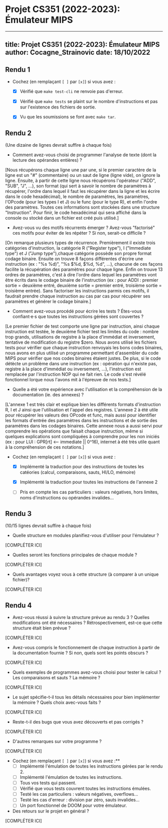 # Projet CS351 (2022-2023): Émulateur MIPS

---
title: Projet CS351 (2022-2023): Émulateur MIPS
author: Cocagne_Strainovic
date: 18/10/2022
---

## Rendu 1

* Cochez (en remplaçant `[ ]` par `[x]`) si vous avez :
  - [x] Vérifié que `make test-cli` ne renvoie pas d'erreur.
  - [x] Vérifié que `make tests` se plaint sur le nombre d'instructions et pas
      sur l'existence des fichiers de sortie.
  - [x] Vu que les soumissions se font avec `make tar`.


## Rendu 2

(Une dizaine de lignes devrait suffire à chaque fois)

* Comment avez-vous choisi de programmer l'analyse de texte (dont la lecture
des opérandes entières) ?

[Nous récupérons chaque ligne une par une, si le premier caractère de la ligne 
est un "#" (commentaire) ou un saut de ligne (ligne vide), on ignore la ligne.
Ensuite, à partir de cette ligne nous récupérons l'opérateur ("ADD", "SUB", 
"J", ...), son format (qui sert à savoir le nombre de paramètres à récupérer, 
l'ordre dans lequel il faut les récupérer dans la ligne et les écrire dans le 
code hexadécimal), le nombre de paramètres, les paramètres, l'OPcode (pour les 
types I et J) ou le func (pour le type R), et enfin l'ordre des paramètres.
Toutes ces informations sont stockées dans une structure "Instruction". Pour 
finir, le code hexadécimal qui sera affiché dans la console ou stocké dans un 
fichier est créé puis utilisé.]

* Avez-vous vu des motifs récurrents émerger ? Avez-vous "factorisé" ces motifs
pour éviter de les répéter ? Si non, serait-ce difficile ?

[On remarque plusieurs types de récurrence. Premièrement il existe trois 
catégories d'instruction, la catégorie R ("Register type"), I ("Immediate type") 
et J ("Jump type"),chaque catégorie possède son propre format codage binaire.
Ensuite on trouve 8 façons différentes d'écrire une instruction 
(ex : "%s $%d, %d($%d)", "%s $%d, $%d, %d", ...), chacune de ces façons facilite
la récupération des paramètres pour chaque ligne. Enfin on trouve 13 ordres 
de paramètres, c'est à dire l'ordre dans lequel les paramètres vont être écrits 
dans le codage binaire de l'instruction (ex : pour ADDI : premier sortie = deuxième entré,
deuxième sortie = premier entré, troisième sortie = troisième entrée). Sans 
factoriser les instructions parmis ces motifs, il faudrait prendre chaque 
instruction au cas par cas pour récupérer ses paramètres et générer le codage 
binaire.]

* Comment avez-vous procédé pour écrire les tests ? Étes-vous confiant·e·s que
toutes les instructions gérées sont couvertes ? 

[Le premier fichier de test comporte une ligne par instruction, ainsi chaque 
instruction est testée, le deuxième fichier test les limites du code : 
nombre trop grands, utilisations de registre à la place d'immédiat et inversement, 
tentative de modification du registre $zero. Nous avons utilisé les fichiers tests 
pour vérifier que chaque instruction renvoyais les bons codes binaires, nous avons 
en plus utilisé un programme permettant d'assembler du code MIPS pour vérifier que 
nos codes binaires étaient justes. De plus, si le code détècte un problème dans une 
instruction (ex : opération qui n'existe pas, registre à la place d'immédiat ou 
inversement, ...), l'instruction est remplacée par l'instruction NOP qui ne fait 
rien. Le code s'est révélé fonctionnel lorque nous l'avons mit à l'épreuve de nos 
tests.]

* Quelle a été votre expérience avec l'utilisation et la compréhension de la
documentation (ie. des annexes) ?

[L'annexe 1 est très clair et explique bien les différents formats d'instruction
R, I et J ainsi que l'utilisation et l'appel des registres. L'annexe 2 à été utile 
pour récupérer les valeurs des OPcode et func, mais aussi pour identifier les formats 
d'entrée des paramètres dans les instructions et de sortie des paramètres dans les 
codages binaires. Cette annexe nous a aussi servi pour comprendre les opérations 
que faisait chaque instruction, même si quelques explications sont compliquées à 
comprendre pour les non iniciés (ex : pour LUI : GPR[rt] <-- immediate || 0^16), 
internet à été très utile quant à la compréhension de ces notations.]

* Cochez (en remplaçant `[ ]` par `[x]`) si vous avez :
  - [x] Implémenté la traduction pour des instructions de toutes les catéories
      (calcul, comparaisons, sauts, HI/LO, mémoire)
  - [x] Implémenté la traduction pour toutes les instructions de l'annexe 2
  - [ ] Pris en compte les cas particuliers : valeurs négatives, hors limites,
      noms d'instructions ou opérandes invalides...


## Rendu 3

(10/15 lignes devrait suffire à chaque fois)

* Quelle structure en modules planifiez-vous d'utiliser pour l'émulateur ?

[COMPLÉTER ICI]

* Quelles seront les fonctions principales de chaque module ?

[COMPLÉTER ICI]

* Quels avantages voyez vous à cette structure (à comparer à un unique fichier)?

[COMPLÉTER ICI]


## Rendu 4

* Avez-vous réussi à suivre la structure prévue au rendu 3 ? Quelles
modifications ont été nécessaires ? Rétrospectivement, est-ce que cette
structure était bien prévue ?

[COMPLÉTER ICI]

* Avez-vous compris le fonctionnement de chaque instruction à partir de la
documentation fournie ? Si non, quels sont les points obscurs ?

[COMPLÉTER ICI]

* Quels exemples de programmes avez-vous choisi pour tester le calcul ? Les
comparaisons et sauts ? La mémoire ?

[COMPLÉTER ICI]

* Le sujet spécifie-t-il tous les détails nécessaires pour bien implémenter la
mémoire ? Quels choix avec-vous faits ?

[COMPLÉTER ICI]

* Reste-t-il des bugs que vous avez découverts et pas corrigés ?

[COMPLÉTER ICI]

* D'autres remarques sur votre programme ?

[COMPLÉTER ICI]

* Cochez (en remplaçant `[ ]` par `[x]`) si vous avez :**
  - [ ] Implémenté l'émulation de toutes les instructions gérées par le rendu 2.
  - [ ] Implémenté l'émulation de toutes les instructions.
  - [ ] Tous vos tests qui passent.
  - [ ] Vérifié que vous tests couvrent toutes les instructions émulées.
  - [ ] Testé les cas particuliers : valeurs négatives, overflows...
  - [ ] Testé les cas d'erreur : division par zéro, sauts invalides...
  - [ ] Un port fonctionnel de DOOM pour votre émulateur.

* Des retours sur le projet en général ?

[COMPLÉTER ICI]
